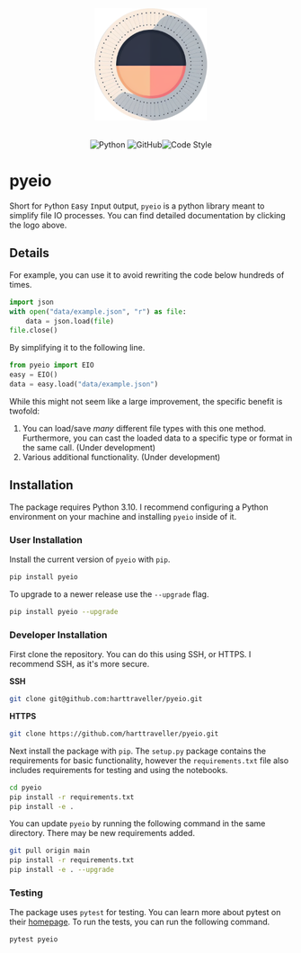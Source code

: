 <div align="center">
<a href="https://harttraveller.com/pyeio" target="_blank">
<img src="https://raw.githubusercontent.com/harttraveller/pyeio/main/docs/assets/pyeio-large.png" width=200>
</a>
</div>
<br>
<div align="center">

![Python](https://img.shields.io/badge/python-3.10-blue) ![GitHub](https://img.shields.io/badge/license-MIT-blue)![Code Style](https://img.shields.io/badge/code%20style-black-black)
</div>

# pyeio

Short for `Py`thon `E`asy `I`nput `O`utput, `pyeio` is a python library meant to simplify file IO processes. You can find detailed documentation by clicking the logo above.

## Details

For example, you can use it to avoid rewriting the code below hundreds of times.

```python linenums="1"
import json
with open("data/example.json", "r") as file:
    data = json.load(file)
file.close()
```

By simplifying it to the following line.

```python linenums="1"
from pyeio import EIO
easy = EIO()
data = easy.load("data/example.json")
```

While this might not seem like a large improvement, the specific benefit is twofold:

1. You can load/save *many* different file types with this one method. Furthermore, you can cast the loaded data to a specific type or format in the same call. (Under development)
2. Various additional functionality. (Under development)

## Installation


The package requires Python 3.10. I recommend configuring a Python environment on your machine and installing `pyeio` inside of it.

### User Installation

Install the current version of `pyeio` with `pip`.

```bash
pip install pyeio
```

To upgrade to a newer release use the `--upgrade` flag.

```bash
pip install pyeio --upgrade
```

### Developer Installation

First clone the repository. You can do this using SSH, or HTTPS. I recommend SSH, as it's more secure.

**SSH**

```bash
git clone git@github.com:harttraveller/pyeio.git
```

**HTTPS**

```bash
git clone https://github.com/harttraveller/pyeio.git
```

Next install the package with `pip`. The `setup.py` package contains the requirements for basic functionality, however the `requirements.txt` file also includes requirements for testing and using the notebooks.

```bash
cd pyeio
pip install -r requirements.txt
pip install -e .
```

You can update `pyeio` by running the following command in the same directory. There may be new requirements added.

```bash
git pull origin main
pip install -r requirements.txt
pip install -e . --upgrade
```

### Testing

The package uses `pytest` for testing. You can learn more about pytest on their [homepage](https://pytest.org/). To run the tests, you can run the following command.

```bash
pytest pyeio
```


